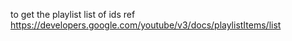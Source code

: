 to get the playlist list of ids
ref https://developers.google.com/youtube/v3/docs/playlistItems/list
